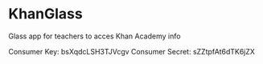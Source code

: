 KhanGlass
=========

Glass app for teachers to acces Khan Academy info

Consumer Key: 	bsXqdcLSH3TJVcgv
Consumer Secret: 	sZZtpfAt6dTK6jZX
